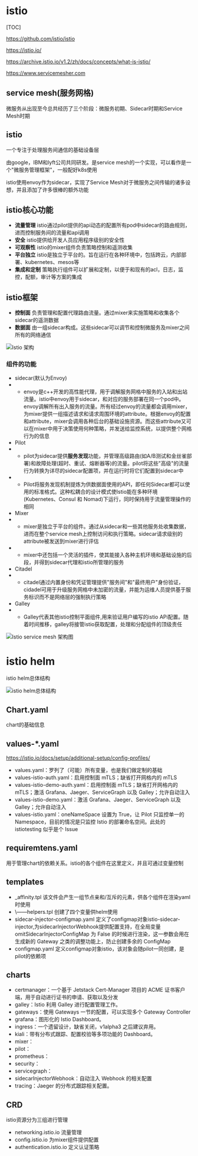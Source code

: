 # istio

[TOC]

https://github.com/istio/istio

https://istio.io/

https://archive.istio.io/v1.2/zh/docs/concepts/what-is-istio/

https://www.servicemesher.com

## service mesh(服务网格)

微服务从出现至今总共经历了三个阶段：微服务初期、Sidecar时期和Service Mesh时期

## istio
一个专注于处理服务间通信的基础设备层

由google，IBM和lyft公司共同研发。是service mesh的一个实现，可以看作是一个"微服务管理框架"，一般配好k8s使用

istio使用envoy作为sidecar，实现了Service Mesh对于微服务之间传输的诸多设想，并且添加了许多很棒的额外功能

## istio核心功能
- **流量管理** istio通过pilot提供的api动态的配置所有pod中sidecar的路由规则，进而控制服务间的流量和api调用
- **安全** istio提供给开发人员应用程序级别的安全性
- **可观察性** istio的mixer组件负责策略控制和遥测收集
- **平台独立** istio是独立于平台的。旨在运行在各种环境中，包括跨云，内部部署、kubernetes、mesos等
- **集成和定制** 策略执行组件可以扩展和定制，以便于和现有的acl，日志，监控，配额，审计等方案的集成


## istio框架
- **控制面** 负责管理和配置代理路由流量。通过mixer来实施策略和收集各个sidecar的遥测数据
- **数据面** 由一组sidecar构成。这些sidecar可以调节和控制微服务及mixer之间所有的网络通信

![Istio 架构](https://archive.istio.io/v1.2/docs/concepts/what-is-istio/arch.svg)

### 组件的功能
- sidecar(默认为Envoy)
- - envoy是c++开发的高性能代理，用于调解服务网格中服务的入站和出站流量。istio中envoy用于sidecar，和对应的服务部署在同一个pod中。envoy调解所有出入服务的流量。所有经过envoy的流量都会调用mixer，为mixer提供一组描述请求和请求周围环境的attribute。根据envoy的配置和attribute，mixer会调用各种后台的基础设施资源。而这些attribute又可以在mixer中用于决策使用何种策略，并发送给监控系统，以提供整个网格行为的信息
- Pilot
- - pilot为sidecar提供**服务发现**功能，并管理高级路由(如A/B测试和金丝雀部署)和故障处理(超时、重试、熔断器等)的流量。pilot将这些"高级"的流量行为转换为详尽的sidecar配置项，并在运行时将它们配置到sidecar中
- - Pilot将服务发现机制提炼为供数据面使用的API，即任何Sidecar都可以使用的标准格式。这种松耦合的设计模式使Istio能在多种环境(Kubernetes、Consul 和 Nomad)下运行，同时保持用于流量管理操作的相同
- Mixer
- - mixer是独立于平台的组件。通过从sidecar和一些其他服务处收集数据，进而在整个service mesh上控制访问和执行策略。sidecar请求级别的attribute被发送到mixer进行评估
- - mixer中还包括一个灵活的插件，使其能接入各种主机环境和基础设施的后段，并得到sidecar代理和istio所管理的服务
- Citadel
- - citadel通过内置身份和凭证管理提供"服务间"和"最终用户"身份验证，cidadel可用于升级服务网格中未加密的流量，并能为运维人员提供基于服务标识而不是网络层的强制执行策略
- Galley
- - Galley代表其他istio控制平面组件,用来验证用户编写的istio APi配置。随着时间推移，galley将接管istio获取配置，处理和分配组件的顶级责任

![Istio service mesh 架构图](https://jimmysong.io/istio-handbook/images/006tNc79ly1fz73sprcdlj31580u046j.jpg)


# istio helm

istio helm总体结构

![istio helm总体结构](https://blog.fleeto.us/post/istio-helm-deep-dive-overview/images/istio-overview.png)

## Chart.yaml

chart的基础信息

## values-*.yaml

https://istio.io/docs/setup/additional-setup/config-profiles/

- values.yaml：罗列了（可能）所有变量，也是我们做定制的基础
- values-istio-auth.yaml：启用控制面 mTLS；缺省打开网格内的 mTLS
- values-istio-demo-auth.yaml：启用控制面 mTLS；缺省打开网格内的 mTLS；激活 Grafana、Jaeger、ServiceGraph 以及 Galley；允许自动注入
- values-istio-demo.yaml：激活 Grafana、Jaeger、ServiceGraph 以及 Galley；允许自动注入
- values-istio.yaml：oneNameSpace 设置为 True，让 Pilot 只监控单一的 Namespace，目前的情况是只监控 Istio 的部署命名空间。此处的 istiotesting 似乎是个 Issue

## requiremtens.yaml
用于管理chart的依赖关系。istio的各个组件在这里定义，并且可通过变量控制

## templates
- \_affinity.tpl 该文件会产生一组节点亲和/互斥的元素，供各个组件在渲染yaml时使用
- \——helpers.tpl 创建了四个变量供helm使用
- sidecar-injector-configmap.yaml 定义了configmap对象istio-sidecar-injector,为sidecarInjectorWebhook提供配置支持，在全局变量 omitSidecarInjectorConfigMap 为 False 的时候进行渲染，这一参数会用在生成新的 Gateway 之类的调整功能上，防止创建多余的 ConfigMap
- configmap.yaml 定义configmap对象istio，该对象会随pilot一同创建，是pilot的依赖项

## charts
- certmanager：一个基于 Jetstack Cert-Manager 项目的 ACME 证书客户端，用于自动进行证书的申请、获取以及分发
- galley：Istio 利用 Galley 进行配置管理工作。
- gateways：使用 Gateways 一节的配置，可以实现多个 Gateway Controller
- grafana：图形化的 Istio Dashboard。
- ingress：一个遗留设计，缺省关闭，v1alpha3 之后建议弃用。
- kiali：带有分布式跟踪、配置校验等多项功能的 Dashboard。
- mixer：
- pilot：
- prometheus：
- security：
- servicegraph：
- sidecarInjectorWebhook：自动注入 Webhook 的相关配置
- tracing：Jaeger 的分布式跟踪相关配置。



## CRD
istio资源分为三组进行管理
- networking.istio.io 流量管理
- config.istio.io 为mixer组件提供配置
- authentication.istio.io 定义认证策略


